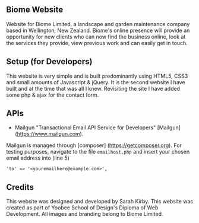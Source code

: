 ## Biome Website
Website for Biome Limited, a landscape and garden maintenance company based in Wellington, New Zealand.
Biome's online presence will provide an opportunity for new clients who can now find the business online, look at the services they provide, view previous work and can easily get in touch.

## Setup (for Developers)
This website is very simple and is built predominantly using HTML5, CSS3 and small amounts of Javascript & jQuery. It is the second website I have built and at the time that was all I knew. Revisiting the site I have added some php & ajax for the contact form.

## APIs
* Mailgun "Transactional Email API Service for Developers" [Mailgun] (https://www.mailgun.com).

Mailgun is managed through [composer] (https://getcomposer.org).
For testing purposes, navigate to the file `emailhost.php` and insert your chosen email address into (line 5)

`'to' => '<youremailhere@example.com>',`

## Credits
This website was designed and developed by Sarah Kirby. This website was created as part of Yoobee School of Design's Diploma of Web Development. All images and branding belong to Biome Limited.



